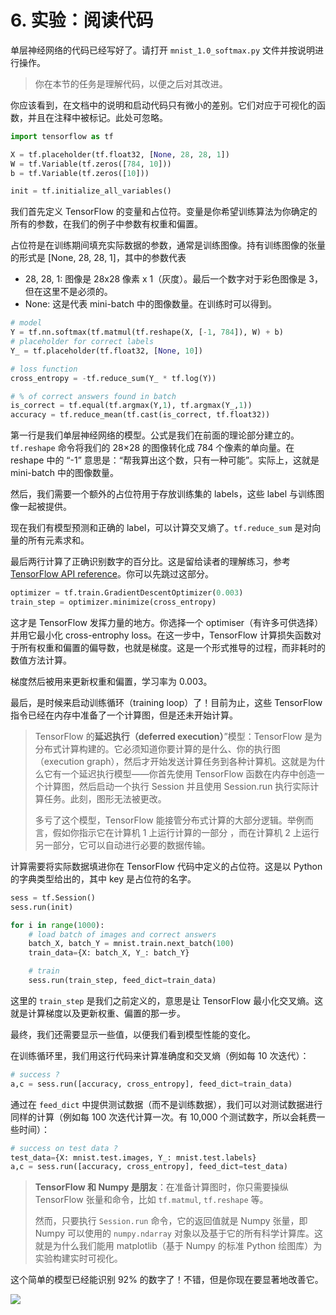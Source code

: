# 6. 实验：阅读代码

单层神经网络的代码已经写好了。请打开 `mnist_1.0_softmax.py` 文件并按说明进行操作。

> 你在本节的任务是理解代码，以便之后对其改进。

你应该看到，在文档中的说明和启动代码只有微小的差别。它们对应于可视化的函数，并且在注释中被标记。此处可忽略。

```python
import tensorflow as tf

X = tf.placeholder(tf.float32, [None, 28, 28, 1])
W = tf.Variable(tf.zeros([784, 10]))
b = tf.Variable(tf.zeros([10]))

init = tf.initialize_all_variables()
```

我们首先定义 TensorFlow 的变量和占位符。变量是你希望训练算法为你确定的所有的参数，在我们的例子中参数有权重和偏置。

占位符是在训练期间填充实际数据的参数，通常是训练图像。持有训练图像的张量的形式是 [None, 28, 28, 1]，其中的参数代表

* 28, 28, 1: 图像是 28x28 像素 x 1（灰度）。最后一个数字对于彩色图像是 3，但在这里不是必须的。
* None: 这是代表 mini-batch 中的图像数量。在训练时可以得到。

```python
# modelY = tf.nn.softmax(tf.matmul(tf.reshape(X, [-1, 784]), W) + b)# placeholder for correct labelsY_ = tf.placeholder(tf.float32, [None, 10])# loss functioncross_entropy = -tf.reduce_sum(Y_ * tf.log(Y))# % of correct answers found in batchis_correct = tf.equal(tf.argmax(Y,1), tf.argmax(Y_,1))accuracy = tf.reduce_mean(tf.cast(is_correct, tf.float32))
```

第一行是我们单层神经网络的模型。公式是我们在前面的理论部分建立的。`tf.reshape` 命令将我们的 28×28 的图像转化成 784 个像素的单向量。在 reshape 中的 “-1” 意思是：“帮我算出这个数，只有一种可能”。实际上，这就是 mini-batch 中的图像数量。

然后，我们需要一个额外的占位符用于存放训练集的 labels，这些 label 与训练图像一起被提供。

现在我们有模型预测和正确的 label，可以计算交叉熵了。`tf.reduce_sum` 是对向量的所有元素求和。

最后两行计算了正确识别数字的百分比。这是留给读者的理解练习，参考 [TensorFlow API reference](https://www.tensorflow.org/versions/r0.9/api_docs/python/index.html)。你可以先跳过这部分。

```python
optimizer = tf.train.GradientDescentOptimizer(0.003)
train_step = optimizer.minimize(cross_entropy)
```

这才是 TensorFlow 发挥力量的地方。你选择一个 optimiser（有许多可供选择）并用它最小化 cross-entrophy loss。在这一步中，TensorFlow 计算损失函数对于所有权重和偏置的偏导数，也就是梯度。这是一个形式推导的过程，而非耗时的数值方法计算。

梯度然后被用来更新权重和偏置，学习率为 0.003。

最后，是时候来启动训练循环（training loop）了！目前为止，这些 TensorFlow 指令已经在内存中准备了一个计算图，但是还未开始计算。

> TensorFlow 的**延迟执行（deferred execution）**”模型：TensorFlow 是为分布式计算构建的。它必须知道你要计算的是什么、你的执行图（execution graph），然后才开始发送计算任务到各种计算机。这就是为什么它有一个延迟执行模型——你首先使用 TensorFlow 函数在内存中创造一个计算图，然后启动一个执行 Session 并且使用 Session.run 执行实际计算任务。此刻，图形无法被更改。
>
> 多亏了这个模型，TensorFlow 能接管分布式计算的大部分逻辑。举例而言，假如你指示它在计算机 1 上运行计算的一部分 ，而在计算机 2 上运行另一部分，它可以自动进行必要的数据传输。

计算需要将实际数据填进你在 TensorFlow 代码中定义的占位符。这是以 Python 的字典类型给出的，其中 key 是占位符的名字。

```python
sess = tf.Session()sess.run(init)for i in range(1000):    # load batch of images and correct answers    batch_X, batch_Y = mnist.train.next_batch(100)    train_data={X: batch_X, Y_: batch_Y}    # train    sess.run(train_step, feed_dict=train_data)
```

这里的 `train_step` 是我们之前定义的，意思是让 TensorFlow 最小化交叉熵。这就是计算梯度以及更新权重、偏置的那一步。

最终，我们还需要显示一些值，以便我们看到模型性能的变化。

在训练循环里，我们用这行代码来计算准确度和交叉熵（例如每 10 次迭代）：

```python
# success ?a,c = sess.run([accuracy, cross_entropy], feed_dict=train_data)
```

通过在 `feed_dict` 中提供测试数据（而不是训练数据），我们可以对测试数据进行同样的计算（例如每 100 次迭代计算一次。有 10,000 个测试数字，所以会耗费一些时间）：

```python
# success on test data ?test_data={X: mnist.test.images, Y_: mnist.test.labels}a,c = sess.run([accuracy, cross_entropy], feed_dict=test_data)
```

> **TensorFlow 和 Numpy 是朋友**：在准备计算图时，你只需要操纵 TensorFlow 张量和命令，比如 `tf.matmul`, `tf.reshape` 等。
>
> 然而，只要执行 `Session.run` 命令，它的返回值就是 Numpy 张量，即 Numpy 可以使用的 `numpy.ndarray` 对象以及基于它的所有科学计算库。这就是为什么我们能用 matplotlib（基于 Numpy 的标准 Python 绘图库）为实验构建实时可视化。

这个简单的模型已经能识别 92% 的数字了！不错，但是你现在要显著地改善它。

![](https://codelabs.developers.google.com/codelabs/cloud-tensorflow-mnist/img/e102f513bec53e08.png)

